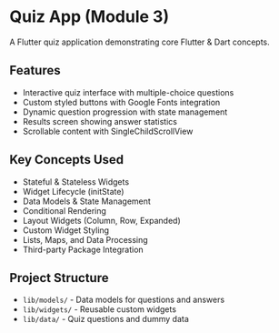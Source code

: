 # Quiz App (Module 3)

A Flutter quiz application demonstrating core Flutter & Dart concepts.

## Features

- Interactive quiz interface with multiple-choice questions
- Custom styled buttons with Google Fonts integration
- Dynamic question progression with state management
- Results screen showing answer statistics
- Scrollable content with SingleChildScrollView

## Key Concepts Used

- Stateful & Stateless Widgets
- Widget Lifecycle (initState)
- Data Models & State Management
- Conditional Rendering
- Layout Widgets (Column, Row, Expanded)
- Custom Widget Styling
- Lists, Maps, and Data Processing
- Third-party Package Integration

## Project Structure

- `lib/models/` - Data models for questions and answers
- `lib/widgets/` - Reusable custom widgets
- `lib/data/` - Quiz questions and dummy data